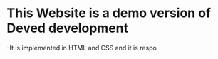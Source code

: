 # This Website is a demo version of Deved development

-It is implemented in HTML and CSS and it is respo
